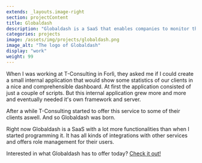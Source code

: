 ```yaml
---
extends: _layouts.image-right
section: projectContent
title: Globaldash
description: "Globaldash is a SaaS that enables companies to monitor the infrastructure of their clients more accurately and efficiently"
categories: projects
image: /assets/img/projects/globaldash.png
image_alt: "The logo of Globaldash"
display: "work"
weight: 99
---
```


When I was working at T-Consulting in Forlì, they asked me if I could create a small internal application that would show some statistics of our clients in a nice and comprehensible dashboard. At first the application consisted of just a couple of scripts. But this internal application grew more and more and eventually needed it's own framework and server.

After a while T-Consulting started to offer this service to some of their clients aswell. And so Globaldash was born.

Right now Globaldash is a SaaS with a lot more functionalities than when I started programming it. It has all kinds of integrations with other services and offers role management for their users.

Interested in what Globaldash has to offer today? <a href="https://globaldash.it/en-index.html" target="_blank">Check it out!</a>